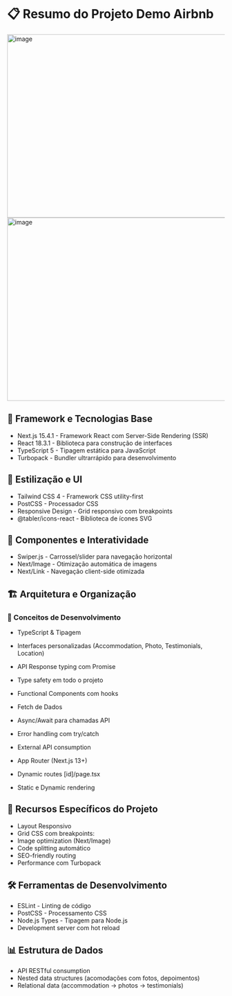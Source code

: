 # 📋 Resumo do Projeto Demo Airbnb
<img width="784" height="423" alt="image" src="https://github.com/user-attachments/assets/ceb49b37-9e35-46cc-9637-876d92391394" />
<img width="784" height="423" alt="image" src="https://github.com/user-attachments/assets/cbe230a3-ae6c-4b93-b2f3-05f1c4de921a" />


## 🚀 Framework e Tecnologias Base
- Next.js 15.4.1 - Framework React com Server-Side Rendering (SSR)
- React 18.3.1 - Biblioteca para construção de interfaces
- TypeScript 5 - Tipagem estática para JavaScript
- Turbopack - Bundler ultrarrápido para desenvolvimento
## 🎨 Estilização e UI
- Tailwind CSS 4 - Framework CSS utility-first
- PostCSS - Processador CSS
- Responsive Design - Grid responsivo com breakpoints
- @tabler/icons-react - Biblioteca de ícones SVG
## 📱 Componentes e Interatividade
- Swiper.js - Carrossel/slider para navegação horizontal
- Next/Image - Otimização automática de imagens
- Next/Link - Navegação client-side otimizada
## 🏗️ Arquitetura e Organização

### 🔧 Conceitos de Desenvolvimento
- TypeScript & Tipagem
- Interfaces personalizadas (Accommodation, Photo, Testimonials, Location)
- API Response typing com Promise<AirbnbApi>
- Type safety em todo o projeto
- Functional Components com hooks
- Fetch de Dados
- Async/Await para chamadas API
- Error handling com try/catch
- External API consumption

- App Router (Next.js 13+)
- Dynamic routes [id]/page.tsx
- Static e Dynamic rendering

## 🎯 Recursos Específicos do Projeto
- Layout Responsivo
- Grid CSS com breakpoints:
- Image optimization (Next/Image)
- Code splitting automático
- SEO-friendly routing
- Performance com Turbopack

## 🛠️ Ferramentas de Desenvolvimento
- ESLint - Linting de código
- PostCSS - Processamento CSS
- Node.js Types - Tipagem para Node.js
- Development server com hot reload
## 📊 Estrutura de Dados
- API RESTful consumption
- Nested data structures (acomodações com fotos, depoimentos)
- Relational data (accommodation → photos → testimonials)

